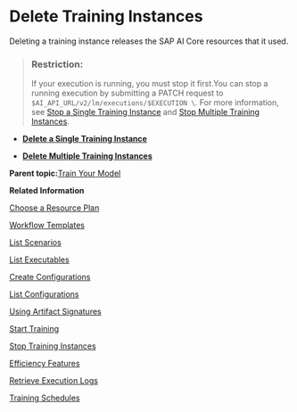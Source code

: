 <!-- loio612ce172e609432a840a22eb211ecf7b -->

# Delete Training Instances

Deleting a training instance releases the SAP AI Core resources that it used.

> ### Restriction:  
> If your execution is running, you must stop it first.You can stop a running execution by submitting a PATCH request to `$AI_API_URL/v2/lm/executions/$EXECUTION \`. For more information, see [Stop a Single Training Instance](stop-a-single-training-instance-07870df.md) and [Stop Multiple Training Instances](stop-multiple-training-instances-09b4810.md).

-   **[Delete a Single Training Instance](delete-a-single-training-instance-dd71f16.md "")**  

-   **[Delete Multiple Training Instances](delete-multiple-training-instances-c1c3cc3.md "")**  


**Parent topic:**[Train Your Model](train-your-model-a9ceb06.md "You execute a training workflow to train your AI learning model.")

**Related Information**  


[Choose a Resource Plan](choose-a-resource-plan-57f4f19.md "You can configure SAP AI Core to use different infrastructure resources for different tasks, based on demand. SAP AI Core provides several preconfigured infrastructure bundles called “resource plans” for this purpose.")

[Workflow Templates](workflow-templates-83523ab.md "Here, you'll find a basic workflow example template. Feel free to adjust it to suit your workflow needs.")

[List Scenarios](list-scenarios-deedde5.md "A scenario is an implementation of a specific AI use case within a user's tenant. It consists of a pre-defined set of AI capabilities in the form of executables and templates.")

[List Executables](list-executables-80895a4.md "An executable is a reusable template that defines a workflow or pipeline for tasks such as training a machine learning model or creating a deployment. It contains placeholders for input artifacts (datasets or models) and parameters (custom key-pair values) that enable the template to be reused in different scenarios.")

[Create Configurations](create-configurations-884ae34.md "A configuration is a collection of parameters, artifact references (such as datasets or models), and environment settings that are used to instantiate and run an execution or deployment of an executable or template.")

[List Configurations](list-configurations-8074b2a.md "")

[Using Artifact Signatures](using-artifact-signatures-2f02a1d.md "Artifact signatures in the form of a hash can be added to output artifacts from executions.")

[Start Training](start-training-54b44e4.md "")

[Stop Training Instances](stop-training-instances-3d85344.md "")

[Efficiency Features](efficiency-features-4cb76f7.md "Discover features of the SAP AI Core runtime that improve efficiency and help manage resource consumption.")

[Retrieve Execution Logs](retrieve-execution-logs-fbc55d3.md "Deployment and execution logs contain information about API processing and metrics.")

[Training Schedules](training-schedules-2b702f8.md "")

